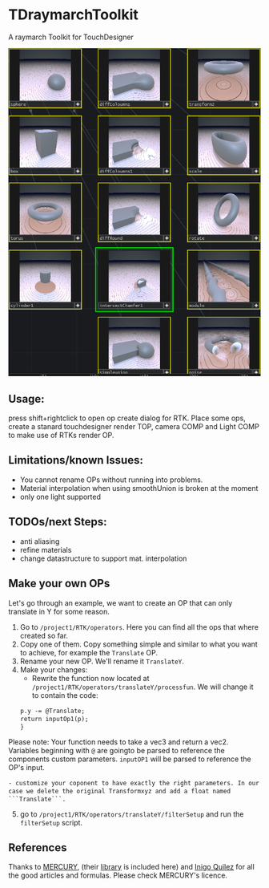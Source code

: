# TDraymarchToolkit
A raymarch Toolkit for TouchDesigner

![alt text](img.PNG)

## Usage:
press shift+rightclick to open op create dialog for RTK. Place some ops, create a stanard touchdesigner render TOP, camera COMP and Light COMP to make use of RTKs render OP.

## Limitations/known Issues:
- You cannot rename OPs without running into problems.
- Material interpolation when using smoothUnion is broken at the moment
- only one light supported

## TODOs/next Steps:
- anti aliasing
- refine materials
- change datastructure to support mat. interpolation

## Make your own OPs
Let's go through an example, we want to create an OP that can only translate in Y for some reason.
1. Go to ```/project1/RTK/operators```. Here you can find all the ops that where created so far. 
2. Copy one of them. Copy something simple and similar to what you want to achieve, for example the ```Translate``` OP.
3. Rename your new OP. We'll rename it ```TranslateY```.
4. Make your changes:
	- Rewrite the function now located at ```/project1/RTK/operators/translateY/processfun```. We will change it to contain the code:
	``` vec2 thismap(vec3 p){
	p.y -= @Translate;
	return inputOp1(p);
	}
	```
Please note: Your function needs to take a vec3 and return a vec2. Variables beginning with ```@``` are goingto be parsed to reference the components custom parameters. ```inputOP1``` will be parsed to reference the OP's input.

	- customize your coponent to have exactly the right parameters. In our case we delete the original Transformxyz and add a float named ```Translate```.
5. go to ```/project1/RTK/operators/translateY/filterSetup``` and run the ```filterSetup``` script.

## References
Thanks to [MERCURY](http://mercury.sexy), (their [library](http://mercury.sexy/hg_sdf) is included here) and [Inigo Quilez](https://www.iquilezles.org/index.html) for all the good articles and formulas. Please check MERCURY's licence.